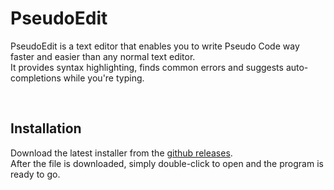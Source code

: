 # PseudoEdit
  
PseudoEdit is a text editor that enables you to write Pseudo Code way faster and easier than any normal text editor.  
It provides syntax highlighting, finds common errors and suggests auto-completions while you're typing.  
  
<br>

## Installation
  
Download the latest installer from the [github releases](https://github.com/carl-vmt/PseudoEdit/releases).  
After the file is downloaded, simply double-click to open and the program is ready to go.

